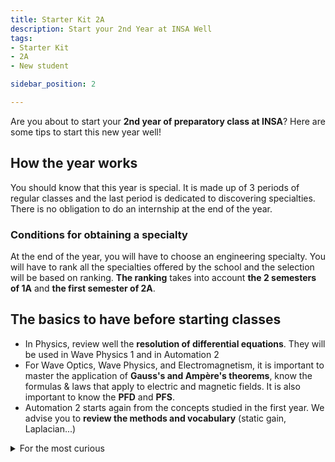 ```yaml
---
title: Starter Kit 2A
description: Start your 2nd Year at INSA Well
tags:
- Starter Kit
- 2A
- New student

sidebar_position: 2

---
```


Are you about to start your **2nd year of preparatory class at INSA**? Here are some tips to start this new year well!

## How the year works

You should know that this year is special. It is made up of 3 periods of regular classes and the last period is dedicated to discovering specialties. There is no obligation to do an internship at the end of the year.

### Conditions for obtaining a specialty
At the end of the year, you will have to choose an engineering specialty. You will have to rank all the specialties offered by the school and the selection will be based on ranking. **The ranking** takes into account **the 2 semesters of 1A** and **the first semester of 2A**.

## The basics to have before starting classes

- In Physics, review well the **resolution of differential equations**. They will be used in Wave Physics 1 and in Automation 2
- For Wave Optics, Wave Physics, and Electromagnetism, it is important to master the application of **Gauss's and Ampère's theorems**, know the formulas & laws that apply to electric and magnetic fields. It is also important to know the **PFD** and **PFS**.
- Automation 2 starts again from the concepts studied in the first year. We advise you to **review the methods and vocabulary** (static gain, Laplacian...)

<details>
    <summary>For the most curious</summary>
        <div>
            - **The Syllabus**: [Syllabus 2A](/files/syllabus/Syllabus_2A_2023_2024.pdf) - This is the official program for the second year
        </div>
</details>


